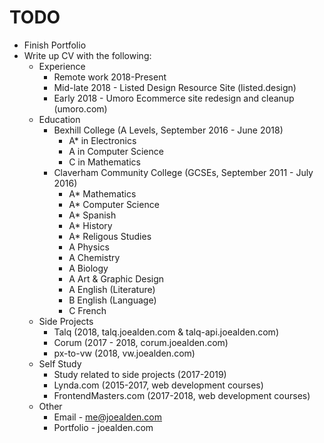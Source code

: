 # TODO

- Finish Portfolio
- Write up CV with the following:
  - Experience
    - Remote work 2018-Present
    - Mid-late 2018 - Listed Design Resource Site (listed.design)
    - Early 2018 - Umoro Ecommerce site redesign and cleanup (umoro.com)
  - Education
    - Bexhill College (A Levels, September 2016 - June 2018)
      - A\* in Electronics
      - A in Computer Science
      - C in Mathematics
    - Claverham Community College (GCSEs, September 2011 - July 2016)
      - A\* Mathematics
      - A\* Computer Science
      - A\* Spanish
      - A\* History
      - A\* Religous Studies
      - A Physics
      - A Chemistry
      - A Biology
      - A Art & Graphic Design
      - A English (Literature)
      - B English (Language)
      - C French
  - Side Projects
    - Talq (2018, talq.joealden.com & talq-api.joealden.com)
    - Corum (2017 - 2018, corum.joealden.com)
    - px-to-vw (2018, vw.joealden.com)
  - Self Study
    - Study related to side projects (2017-2019)
    - Lynda.com (2015-2017, web development courses)
    - FrontendMasters.com (2017-2018, web development courses)
  - Other
    - Email - me@joealden.com
    - Portfolio - joealden.com
